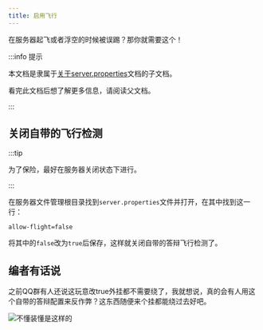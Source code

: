 ```yaml
---
title: 启用飞行
---
```


在服务器起飞或者浮空的时候被误踢？那你就需要这个！

:::info 提示

本文档是隶属于[关于server.properties](../20-serverproperties.md)文档的子文档。

看完此文档后想了解更多信息，请阅读父文档。

:::

## 关闭自带的飞行检测

:::tip

为了保险，最好在服务器关闭状态下进行。

:::

在服务器文件管理根目录找到`server.properties`文件并打开，在其中找到这一行：   
```
allow-flight=false
```
将其中的`false`改为`true`后保存，这样就关闭自带的答辩飞行检测了。  

## 编者有话说

之前QQ群有人还说这玩意改true外挂都不需要绕了，我就想说，真的会有人用这个自带的答辩配置来反作弊？这东西随便来个挂都能绕过去好吧。    

![不懂装懂是这样的](/img/pages/MCJE-CommonQuestions-1.jpg)

